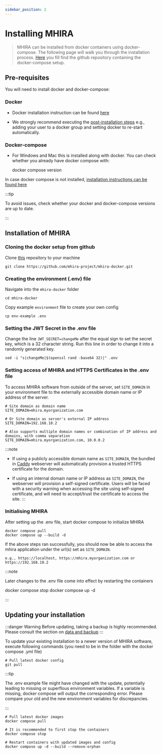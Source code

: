 ```yaml
---
sidebar_position: 2
---
```


#  Installing MHIRA 

> MHIRA can be installed from docker containers using docker-compose. 
> The following page will walk you through the installation process.
> [Here](https://github.com/mhira-project/mhira-docker) you fill find the github repository containing the docker-compose setup. 

## Pre-requisites

You will need to install docker and docker-compose:

### Docker

* Docker installation instruction can be found [here](https://docs.docker.com/engine/install/)

* We strongly recommend executing the [post-installation steps](https://docs.docker.com/engine/install/linux-postinstall/) e.g., adding your user to a docker group and setting docker to re-start automatically. 

### Docker-compose

* For Windows and Mac this is installed along with docker. 
You can check whether you already have docker compose with:

    docker compose version

In case docker compose is not installed, [installation instructions can be found here](https://docs.docker.com/compose/install/)

:::tip

To avoid issues, check whether your docker and docker-compose versions are up to date. 

:::

## Installation of MHIRA

### Cloning the docker setup from github

Clone [this](https://github.com/mhira-project/mhira-docker) repository to your machine

    git clone https://github.com/mhira-project/mhira-docker.git

### Creating the environment (.env) file 


Navigate into the `mhira-docker` folder

    cd mhira-docker

Copy example `environment` file to create your own config

    cp env-example .env

### Setting the JWT Secret in the .env file

Change the line `JWT_SECRET=changeMe` after the equal sign to set the secret key, which is a 32 character string. Run this line in order to change it into a randomly generated key.

    sed -i "s|changeMe|$(openssl rand -base64 32)|" .env

### Setting access of MHIRA and HTTPS Certificates in the .env file

To access MHIRA software from outside of the server, set `SITE_DOMAIN` in your environment file to the externally accessible domain name or IP address of the server.

    # Site domain as domain name
    SITE_DOMAIN=mhira.myorganization.com

    # Or Site domain as server's external IP address
    SITE_DOMAIN=192.168.10.2

    # Also supports multiple domain names or combination of IP address and domains, with comma separation
    SITE_DOMAIN=mhira.myorganization.com, 10.0.0.2

:::note
- If using a publicly accessible domain name as `SITE_DOMAIN`, the bundled in [Caddy](https://caddyserver.com/) webserver will automatically provision a trusted HTTPS certificate for the domain.

- If using an internal domain name or IP address as `SITE_DOMAIN`, the webserver will provision a self-signed certificate. Users will be faced with a security warning when accessing the site using self-signed certificate, and will need to accept/trust the certificate to access the site.
:::

### Initialising MHIRA

After setting up the .env file, start docker compose to initialize MHIRA

    docker compose pull
    docker compose up --build -d

If the above steps ran successfully, you should now be able to access the mhira application under the url(s) set as `SITE_DOMAIN`.

    e.g., https://localhost, https://mhira.myorganization.com or https://192.168.10.2

:::note

Later changes to the .env file come into effect by restarting the containers 

   docker compose stop
   docker compose up -d

:::


## Updating your installation

:::danger Warning
Before updating, taking a backup is highly recommended. 
Please consult the section on [data and backup](data-and-backup)
:::    


To update your existing installation to a newer version of MHIRA software, execute following commands (you need to be in the folder with the docker compose .yml file)
   
    # Pull latest docker config
    git pull


:::tip

The .env example file might have changed with the update, potentially leading to missing or superflous environment variables.
If a variable is missing, docker compose will output the corresponding error.
Please compare your old and the new environment variables for discrepancies.

:::

    # Pull latest docker images
    docker compose pull  

    # It is recommended to first stop the containers
    docker compose stop 

    # Restart containers with updated images and config   
    docker compose up -d --build --remove-orphan